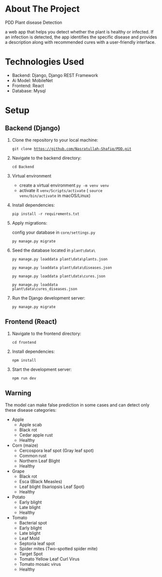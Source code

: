 
# About The Project

PDD Plant disease Detection

a web app  that helps you detect whether the plant is healthy or infected. If an infection is detected, the app identifies the specific disease and provides a description along with recommended cures with a user-friendly interface.


# Technologies Used

- Backend: Django, Django REST Framework
- Ai Model: MobileNet
- Frontend: React
- Database: Mysql

# Setup

## Backend (Django)

1. Clone the repository to your local machine:

    <code>git clone https://github.com/Nasratullah-Shafiq/PDD.git</code>

2. Navigate to the backend directory:

    <code>cd Backend</code>

3. Virtual environment
    - create a virtual environment <code>py -m venv venv</code>
    - activate it <code>venv/Scripts/activate</code> ( <code>source venv/bin/activate</code> in macOS/Linux)

4. Install dependencies:

    <code>pip install -r requirements.txt</code>

5. Apply migrations:
    
    config your database in <code>core/settings.py</code>

    <code>py manage.py migrate</code>

6. Seed the database located in <code>plant\data\\</code>
   
    <code>py manage.py loaddata plant\data\plants.json</code>

    <code>py manage.py loaddata plant\data\diseases.json</code>

    <code>py manage.py loaddata plant\data\cures.json</code>

    <code>py manage.py loaddata plant\data\cures_diseases.json</code>

7. Run the Django development server:

    <code>py manage.py migrate</code>

## Frontend (React)
1. Navigate to the frontend directory:

    <code>cd frontend</code>

2. Install dependencies:

    <code>npm install</code>

3. Start the development server:

    <code>npm run dev</code>



## Warning

The model can make false prediction in some cases and can detect only these disease categories:

- Apple
  - Apple scab
  - Black rot
  - Cedar apple rust
  - Healthy
- Corn (maize)
  - Cercospora leaf spot (Gray leaf spot)
  - Common rust
  - Northern Leaf Blight
  - Healthy
- Grape
  - Black rot
  - Esca (Black Measles)
  - Leaf blight (Isariopsis Leaf Spot)
  - Healthy
- Potato
  - Early blight
  - Late blight
  - Healthy
- Tomato
  - Bacterial spot
  - Early blight
  - Late blight
  - Leaf Mold
  - Septoria leaf spot
  - Spider mites (Two-spotted spider mite)
  - Target Spot
  - Tomato Yellow Leaf Curl Virus
  - Tomato mosaic virus
  - Healthy
